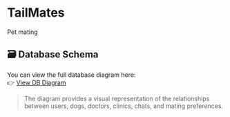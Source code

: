 # TailMates
Pet mating 

## 🗃️ Database Schema

You can view the full database diagram here:  
👉 [View DB Diagram](https://dbdiagram.io/d/TailMates-67f7efb84f7afba18422b4dc)

> The diagram provides a visual representation of the relationships between users, dogs, doctors, clinics, chats, and mating preferences.
